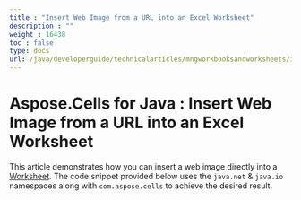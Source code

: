 ```yaml
---
title : "Insert Web Image from a URL into an Excel Worksheet" 
description : "" 
weight : 16438 
toc : false
type: docs
url: /java/developerguide/technicalarticles/mngworkbooksandworksheets/insert+web+image+from+a+url+into+an+excel+worksheet/
---
```


# Aspose.Cells for Java : Insert Web Image from a URL into an Excel Worksheet


This article demonstrates how you can insert a web image directly into a [Worksheet](https://apireference.aspose.com/java/cells/com.aspose.cells/Worksheet). The code snippet provided below uses the `java.net` & `java.io` namespaces along with `com.aspose.cells` to achieve the desired result.


